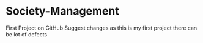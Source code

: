 # Society-Management
First Project on GitHub
Suggest changes as this is my first project there can be lot of defects
